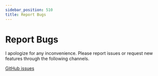 ```yaml
---
sidebar_position: 510
title: Report Bugs
---
```


# Report Bugs

I apologize for any inconvenience. Please report issues or request new features through the following channels.

<a href="https://github.com/rubydog-jp/comet/issues" class='linkbutton'>GitHub issues</a>
